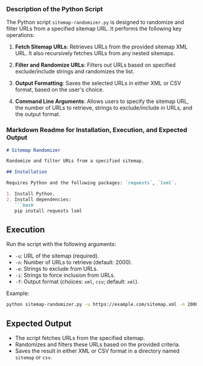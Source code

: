 ### Description of the Python Script

The Python script `sitemap-randomizer.py` is designed to randomize and filter URLs from a specified sitemap URL. It performs the following key operations:

1. **Fetch Sitemap URLs**: Retrieves URLs from the provided sitemap XML URL. It also recursively fetches URLs from any nested sitemaps.

2. **Filter and Randomize URLs**: Filters out URLs based on specified exclude/include strings and randomizes the list.

3. **Output Formatting**: Saves the selected URLs in either XML or CSV format, based on the user's choice.

4. **Command Line Arguments**: Allows users to specify the sitemap URL, the number of URLs to retrieve, strings to exclude/include in URLs, and the output format.

### Markdown Readme for Installation, Execution, and Expected Output

```markdown
# Sitemap Randomizer

Randomize and filter URLs from a specified sitemap.

## Installation

Requires Python and the following packages: `requests`, `lxml`.

1. Install Python.
2. Install dependencies:
   ```bash
   pip install requests lxml
   ```

## Execution

Run the script with the following arguments:

- `-u`: URL of the sitemap (required).
- `-n`: Number of URLs to retrieve (default: 2000).
- `-e`: Strings to exclude from URLs.
- `-i`: Strings to force inclusion from URLs.
- `-f`: Output format (choices: `xml`, `csv`; default: `xml`).

Example:
```bash
python sitemap-randomizer.py -u https://example.com/sitemap.xml -n 2000 -f xml
```

## Expected Output

- The script fetches URLs from the specified sitemap.
- Randomizes and filters these URLs based on the provided criteria.
- Saves the result in either XML or CSV format in a directory named `sitemap` or `csv`.

